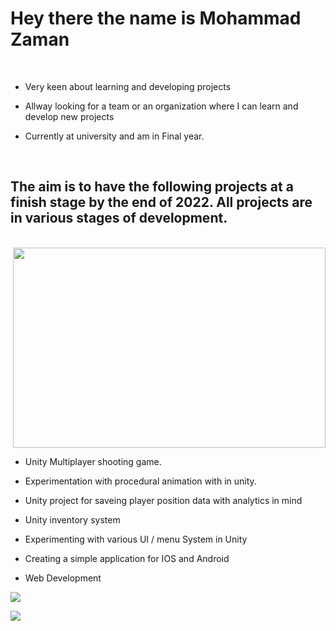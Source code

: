 # Hey there the name is Mohammad Zaman

<br>


* Very keen about learning and developing projects

* Allway looking for a team or an organization where I can learn and develop new projects

* Currently at university and am in Final year. 

<br>

<H2> The aim is to have the following projects at a finish stage by the end of 2022. All projects are in various stages of development. </h2>
<br>

<div align="right" alt="GIF">
  <img src="https://media.giphy.com/media/dWesBcTLavkZuG35MI/giphy.gif" width="500" height="320"/>
</div>

* Unity Multiplayer shooting game.

* Experimentation with procedural animation with in unity. 

* Unity project for saveing player position data with analytics in mind

* Unity inventory system

* Experimenting with various UI / menu System in Unity 

* Creating a simple application for IOS and Android
 
* Web Development



<a href="https://github.com/antonkomarev/github-profile-views-counter">
    <img src="https://komarev.com/ghpvc/?username=antonkomarev&style=for-the-badge">
</a>

[Ÿ HŸPE]: https://yhype.me
[GitHub Profile Views Counter]: https://github.com/antonkomarev/github-profile-views-counter

![](https://hit.yhype.me/github/profile?user_id=1849174)

